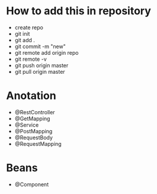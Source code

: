 # How to add this in repository
- create repo
- git init 
- git add .
- git commit -m "new"
- git remote add origin repo
- git remote -v
- git push origin master
- git pull origin master
# Anotation
- @RestController
- @GetMapping
- @Service
- @PostMapping
- @RequestBody
- @RequestMapping
# Beans 
- @Component

